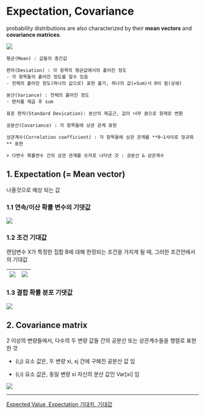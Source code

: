 # Expectation, Covariance 

probability distributions are also characterized by their **mean vectors** and **covariance matrices**.

![](https://i.imgur.com/RjzDfxW.png)

```
평균(Mean) : 값들의 중간값 

편차(Deviation) : 각 항목의 평균값에서의 흩어진 정도
- 각 항목들의 흩어진 정도를 알수 있음 
- 전체의 흩어진 정도(하나의 값으로) 표현 불가, 하나의 값(=Sum)시 0이 됨(상쇄)

분산(Variance) : 전체의 흩어진 정도 
- 편차를 제곱 후 sum

표준 편차(Standard Devication): 분산의 제곱근, 값이 너무 큼으로 원래로 변환  

공분산(Covariance) : 각 항목들에 상관 관계 표현 

상관계수(Correlation coefficient) : 각 항목들에 상관 관계를 **0~1사이로 정규화** 표현

> 다변수 확률변수 간의 상관 관계를 숫자로 나타낸 것 : 공분산 & 상관계수 
```




## 1. Expectation (= Mean vector)

나올것으로 예상 되는 값 


### 1.1 연속/이산 확률 변수의 기댓값

![](https://i.imgur.com/34XDtlj.png)


### 1.2 조건 기대값

랜덤변수 X가 특정한 집합 B에 대해 한정되는 조건을 가지게 될 때, 그러한 조건안에서의 기대값


|![](https://i.imgur.com/qw36fq6.png)|![](https://i.imgur.com/jYi2aF6.png)
|-|-|


### 1.3 결합 확률 분포 기댓값 

![](https://i.imgur.com/KrrvDxf.png)



## 2. Covariance matrix

2 이상의 변량들에서, 다수의 두 변량 값들 간의 공분산 또는 상관계수들을 행렬로 표현한 것

- (i,j) 요소 값은, 두 변량 xi, xj 간에 구해진 공분산 값 임

- (i,i) 요소 값은, 동일 변량 xi 자신의 분산 값인 Var[xi] 임 

![](https://i.imgur.com/rLtGePS.png)


---

[Expected Value, Expectation   기대치, 기대값](http://www.ktword.co.kr/abbr_view.php?id=133&m_temp1=1638)